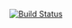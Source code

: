 [![Build Status](https://app.travis-ci.com/renanbessa/app-survey-clean-react.svg?branch=main)](https://app.travis-ci.com/renanbessa/app-survey-clean-react)
